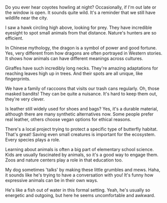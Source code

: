 

Do you ever hear coyotes howling at night?
Occasionally, if I'm out late or the window is open. It sounds quite wild.
It's a reminder that we still have wildlife near the city.

I saw a hawk circling high above, looking for prey.
They have incredible eyesight to spot small animals from that distance.
Nature's hunters are so efficient.

In Chinese mythology, the dragon is a symbol of power and good fortune.
Yes, very different from how dragons are often portrayed in Western stories.
It shows how animals can have different meanings across cultures.

Giraffes have such incredibly long necks.
They're amazing adaptations for reaching leaves high up in trees.
And their spots are all unique, like fingerprints.

We have a family of raccoons that visits our trash cans regularly.
Oh, those masked bandits! They can be quite a nuisance.
It's hard to keep them out, they're very clever.

Is leather still widely used for shoes and bags?
Yes, it's a durable material, although there are many synthetic alternatives now.
Some people prefer real leather, others choose vegan options for ethical reasons.

There's a local project trying to protect a specific type of butterfly habitat.
That's great! Saving even small creatures is important for the ecosystem.
Every species plays a role.

Learning about animals is often a big part of elementary school science.
Kids are usually fascinated by animals, so it's a good way to engage them.
Zoos and nature centers play a role in that education too.

My dog sometimes 'talks' by making these little grumbles and mews.
Haha, it sounds like he's trying to have a conversation with you!
It's funny how expressive animals can be in their own ways.

He's like a fish out of water in this formal setting.
Yeah, he's usually so energetic and outgoing, but here he seems uncomfortable and awkward.


